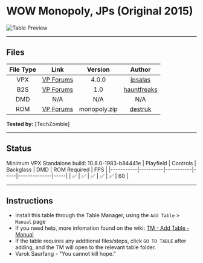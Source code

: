 # WOW Monopoly, JPs (Original 2015)

![Table Preview](../../images/vpx-wowmonopoly.jpg)

---

## Files
| File Type | Link | Version | Author |
|:---------:|:----:|:-------:|:------:|
| VPX | [VP Forums](https://www.vpforums.org/index.php?app=downloads&showfile=11612) | 4.0.0 | [jpsalas](https://www.vpforums.org/index.php?showuser=277) |
| B2S | [VP Forums](https://www.vpforums.org/index.php?app=downloads&showfile=10808) | 1.0 | [hauntfreaks](https://www.vpforums.org/index.php?showuser=73849) |
| DMD | N/A | N/A | N/A |
| ROM | [VP Forums](https://www.vpforums.org/index.php?app=downloads&showfile=7320) | monopoly.zip | [destruk](https://www.vpforums.org/index.php?showuser=5) |

**Tested by:** [TechZombie]

---

## Status 
Minimum VPX Standalone build: 10.8.0-1983-b84441e
| Playfield | Controls | Backglass | DMD | ROM Required | FPS | 
|-----------|----------|-----------|-----|--------------|-----|
| :white_check_mark: | :white_check_mark: | :white_check_mark: | :white_check_mark: | :white_check_mark: | 60 |

---

## Instructions

- Install this table through the Table Manager, using the `Add Table` > `Manual` page
- If you need help, more infomation found on the wiki: [TM - Add Table - Manual](https://github.com/LegendsUnchained/vpx-standalone-alp4k/wiki/%5B04%5D-%F0%9F%A7%A1-TM-%E2%80%90-Other-Features#add-table---manual)
- If the table requires any additional files/steps, click `GO TO TABLE` after adding, and the TM will open to the relevant table folder.
- Varok Saurfang - "You cannot kill hope."

